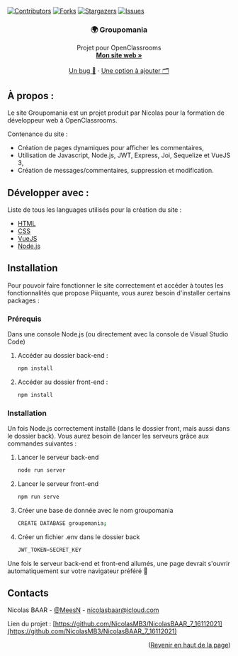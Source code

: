[![Contributors][contributors-shield]][contributors-url]
[![Forks][forks-shield]][forks-url]
[![Stargazers][stars-shield]][stars-url]
[![Issues][issues-shield]][issues-url]

<div id="top"></div>

<div align="center">

  ### 🌍 Groupomania

  <p align="center">
    Projet pour OpenClassrooms
    <br />
    <a href="https://nicolasbaar.fr/"><strong>Mon site web »</strong></a>
    <br />
    <br />
    <a href="https://github.com/NicolasMB3/NicolasBAAR_7_16112021/issues">Un bug 🐜</a>
    ·
    <a href="https://github.com/NicolasMB3/NicolasBAAR_7_16112021/issues">Une option à ajouter 🗂️</a>
  </p>
</div>

## À propos :

Le site Groupomania est un projet produit par Nicolas pour la formation de développeur web à OpenClassrooms.

Contenance du site :
* Création de pages dynamiques pour afficher les commentaires,
* Utilisation de Javascript, Node.js, JWT, Express, Joi, Sequelize et VueJS 3,
* Création de messages/commentaires, suppression et modification.

## Développer avec :

Liste de tous les languages utilisés pour la création du site :

* [HTML](https://developer.mozilla.org/fr/docs/Web/HTML)
* [CSS](https://developer.mozilla.org/fr/docs/Web/CSS)
* [VueJS](https://v3.vuejs.org/guide/introduction.html)
* [Node.js](https://nodejs.org/en/)

## Installation

Pour pouvoir faire fonctionner le site correctement et accéder à toutes les fonctionnalités que propose Piiquante, vous aurez besoin d'installer certains packages :

### Prérequis

Dans une console Node.js (ou directement avec la console de Visual Studio Code)
1. Accéder au dossier back-end :
   ```sh
   npm install
   ```
2. Accéder au dossier front-end :
   ```sh
   npm install
   ```

### Installation

Un fois Node.js correctement installé (dans le dossier front, mais aussi dans le dossier back). Vous aurez besoin de lancer les serveurs grâce aux commandes suivantes :

1. Lancer le serveur back-end
   ```sh
   node run server
   ```
2. Lancer le serveur front-end
   ```sh
   npm run serve
   ```
3. Créer une base de donnée avec le nom groupomania
   ```sh
   CREATE DATABASE groupomania;
   ```
4. Créer un fichier .env dans le dossier back
   ```js
   JWT_TOKEN=SECRET_KEY
   ```
Une fois le serveur back-end et front-end allumés, une page devrait s'ouvrir automatiquement sur votre navigateur préféré 🎉

## Contacts

Nicolas BAAR - [@MeesN](https://nicolasbaar.fr/) - nicolasbaar@icloud.com

Lien du projet : [https://github.com/NicolasMB3/NicolasBAAR_7_16112021](https://github.com/NicolasMB3/NicolasBAAR_7_16112021)

<p align="right">(<a href="#top">Revenir en haut de la page</a>)</p>

[contributors-shield]: https://img.shields.io/github/contributors/NicolasMB3/NicolasBAAR_7_16112021.svg?style=for-the-badge
[contributors-url]: https://github.com/NicolasMB3/NicolasBAAR_7_16112021/graphs/contributors
[forks-shield]: https://img.shields.io/github/forks/NicolasMB3/NicolasBAAR_7_16112021.svg?style=for-the-badge
[forks-url]: https://github.com/NicolasMB3/NicolasBAAR_7_16112021/pulse
[stars-shield]: https://img.shields.io/github/stars/NicolasMB3/NicolasBAAR_7_16112021.svg?style=for-the-badge
[stars-url]: https://github.com/NicolasMB3/NicolasBAAR_7_16112021/stargazers
[issues-shield]: https://img.shields.io/github/issues/NicolasMB3/NicolasBAAR_7_16112021.svg?style=for-the-badge
[issues-url]: https://github.com/NicolasMB3/NicolasBAAR_7_16112021/issues